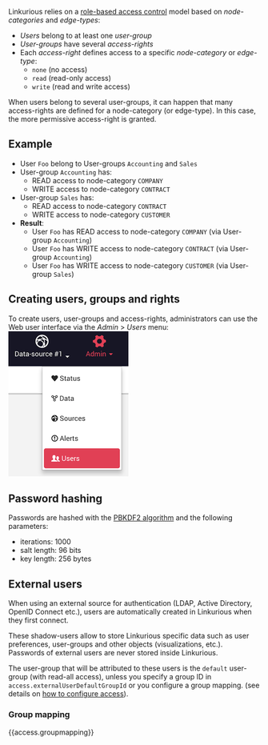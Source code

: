 

Linkurious relies on a [role-based access control](https://en.wikipedia.org/wiki/Role-based_access_control)
model based on *node-categories* and *edge-types*:

- *Users* belong to at least one *user-group*
- *User-groups* have several *access-rights*
- Each *access-right* defines access to a specific *node-category* or *edge-type*:
   - `none` (no access)
   - `read` (read-only access)
   - `write` (read and write access)

When users belong to several user-groups, it can happen that many access-rights are defined for a 
node-category (or edge-type). In this case, the more permissive access-right is granted.

## Example

- User `Foo` belong to User-groups `Accounting` and `Sales`
- User-group `Accounting` has:
   - READ access to node-category `COMPANY`
   - WRITE access to node-category `CONTRACT`
- User-group `Sales` has:
   - READ access to node-category `CONTRACT`
   - WRITE access to node-category `CUSTOMER`
- **Result**:
   - User `Foo` has READ access to node-category `COMPANY` (via User-group `Accounting`)
   - User `Foo` has WRITE access to node-category `CONTRACT`  (via User-group `Accounting`)
   - User `Foo` has WRITE access to node-category `CUSTOMER`  (via User-group `Sales`)

## Creating users, groups and rights

To create users, user-groups and access-rights, administrators can use the Web user interface
via the *Admin* > *Users* menu:
![admin-users menu](menu-admin-users.png)

## Password hashing

Passwords are hashed with the 
[PBKDF2 algorithm](https://en.wikipedia.org/wiki/PBKDF2) and the following parameters:

- iterations: 1000
- salt length: 96 bits
- key length: 256 bytes

## External users

When using an external source for authentication (LDAP, Active Directory, OpenID Connect etc.),
users are automatically created in Linkurious when they first connect.

These shadow-users allow to store Linkurious specific data such as user preferences, user-groups and other objects (visualizations, etc.).
Passwords of external users are never stored inside Linkurious.

The user-group that will be attributed to these users is the `default` user-group (with read-all access),
unless you specify a group ID in `access.externalUserDefaultGroupId` or you configure a group mapping.
(see details on [how to configure access](/access)).

### Group mapping

{{access.groupmapping}}
